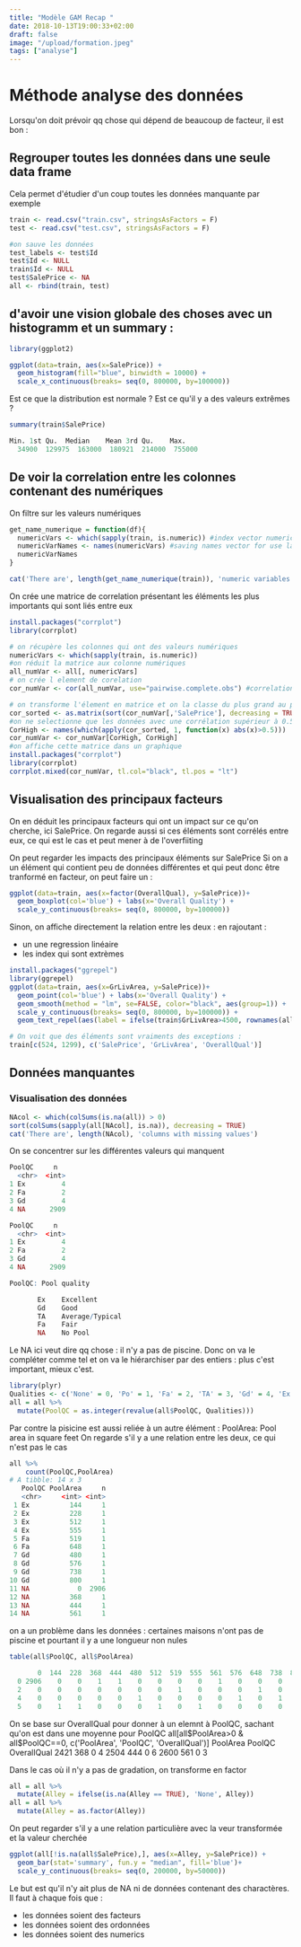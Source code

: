 ```yaml
---
title: "Modèle GAM Recap "
date: 2018-10-13T19:00:33+02:00
draft: false
image: "/upload/formation.jpeg"
tags: ["analyse"]
---
```


# Méthode analyse des données

Lorsqu'on doit prévoir qq chose qui dépend de beaucoup de facteur, il est bon :

## Regrouper toutes les données dans une seule data frame

Cela permet d'étudier d'un coup toutes les données manquante par exemple
```r
train <- read.csv("train.csv", stringsAsFactors = F)
test <- read.csv("test.csv", stringsAsFactors = F)

#on sauve les données
test_labels <- test$Id
test$Id <- NULL
train$Id <- NULL
test$SalePrice <- NA
all <- rbind(train, test)
```

## d'avoir une vision globale des choses avec un histogramm et un summary :

```r
library(ggplot2)

ggplot(data=train, aes(x=SalePrice)) +
  geom_histogram(fill="blue", binwidth = 10000) +
  scale_x_continuous(breaks= seq(0, 800000, by=100000))

```
Est ce que la distribution est normale ?
Est ce qu'il y a des valeurs extrêmes ?

```r
summary(train$SalePrice)

Min. 1st Qu.  Median    Mean 3rd Qu.    Max.
  34900  129975  163000  180921  214000  755000
```

## De voir la correlation entre les colonnes contenant des numériques

On filtre sur les valeurs numériques

```r
get_name_numerique = function(df){
  numericVars <- which(sapply(train, is.numeric)) #index vector numeric variables
  numericVarNames <- names(numericVars) #saving names vector for use later on
  numericVarNames
}

cat('There are', length(get_name_numerique(train)), 'numeric variables')
```
On crée une matrice de correlation présentant les éléments les plus importants qui sont liés entre eux

```r
install.packages("corrplot")
library(corrplot)

# on récupère les colonnes qui ont des valeurs numériques
numericVars <- which(sapply(train, is.numeric))
#on réduit la matrice aux colonne numériques
all_numVar <- all[, numericVars]
# on crée l element de corelation
cor_numVar <- cor(all_numVar, use="pairwise.complete.obs") #correlations of all numeric variables

# on transforme l'élement en matrice et on la classe du plus grand au plus petit
cor_sorted <- as.matrix(sort(cor_numVar[,'SalePrice'], decreasing = TRUE))
#on ne selectionne que les données avec une corrélation supérieur à 0.5
CorHigh <- names(which(apply(cor_sorted, 1, function(x) abs(x)>0.5)))
cor_numVar <- cor_numVar[CorHigh, CorHigh]
#on affiche cette matrice dans un graphique
install.packages("corrplot")
library(corrplot)
corrplot.mixed(cor_numVar, tl.col="black", tl.pos = "lt")
```

## Visualisation des principaux facteurs

On en déduit les principaux facteurs qui ont un impact sur ce qu'on cherche, ici SalePrice. On regarde aussi si ces éléments sont corrélés entre eux, ce qui est le cas et peut mener à de l'overfiiting

On peut regarder les impacts des principaux éléments sur SalePrice
Si on a un élément qui contient peu de données différentes et qui peut donc être tranformé en facteur, on peut faire un :

```r
ggplot(data=train, aes(x=factor(OverallQual), y=SalePrice))+
  geom_boxplot(col='blue') + labs(x='Overall Quality') +
  scale_y_continuous(breaks= seq(0, 800000, by=100000))
```

Sinon, on affiche directement la relation entre les deux : en rajoutant :

* un une regression linéaire
* les index qui sont extrèmes

```r
install.packages("ggrepel")
library(ggrepel)
ggplot(data=train, aes(x=GrLivArea, y=SalePrice))+
  geom_point(col='blue') + labs(x='Overall Quality') +
  geom_smooth(method = "lm", se=FALSE, color="black", aes(group=1)) +
  scale_y_continuous(breaks= seq(0, 800000, by=100000)) +
  geom_text_repel(aes(label = ifelse(train$GrLivArea>4500, rownames(all), '')))

# On voit que des éléments sont vraiments des exceptions :
train[c(524, 1299), c('SalePrice', 'GrLivArea', 'OverallQual')]

```

## Données manquantes

### Visualisation des données

```r
NAcol <- which(colSums(is.na(all)) > 0)
sort(colSums(sapply(all[NAcol], is.na)), decreasing = TRUE)
cat('There are', length(NAcol), 'columns with missing values')
```

On se concentrer sur les différentes valeurs qui manquent
```r
PoolQC     n
  <chr>  <int>
1 Ex         4
2 Fa         2
3 Gd         4
4 NA      2909

PoolQC     n
  <chr>  <int>
1 Ex         4
2 Fa         2
3 Gd         4
4 NA      2909

PoolQC: Pool quality

       Ex    Excellent
       Gd    Good
       TA    Average/Typical
       Fa    Fair
       NA    No Pool
```
Le NA ici veut dire qq chose : il n'y a pas de piscine. Donc on va le compléter comme tel et on va le hiérarchiser par des entiers : plus c'est important, mieux c'est.

```r
library(plyr)
Qualities <- c('None' = 0, 'Po' = 1, 'Fa' = 2, 'TA' = 3, 'Gd' = 4, 'Ex' = 5)
all = all %>%
  mutate(PoolQC = as.integer(revalue(all$PoolQC, Qualities)))
```

Par contre la pisicine est aussi reliée à un autre élément : PoolArea: Pool area in square feet
On regarde s'il y a une relation entre les deux, ce qui n'est pas le cas
```r
all %>%
    count(PoolQC,PoolArea)
# A tibble: 14 x 3
   PoolQC PoolArea     n
   <chr>     <int> <int>
 1 Ex          144     1
 2 Ex          228     1
 3 Ex          512     1
 4 Ex          555     1
 5 Fa          519     1
 6 Fa          648     1
 7 Gd          480     1
 8 Gd          576     1
 9 Gd          738     1
10 Gd          800     1
11 NA            0  2906
12 NA          368     1
13 NA          444     1
14 NA          561     1
```
on a un problème dans les données : certaines maisons n'ont pas de piscine et pourtant il y a une longueur non nules
```r
table(all$PoolQC, all$PoolArea)

       0  144  228  368  444  480  512  519  555  561  576  648  738  800
  0 2906    0    0    1    1    0    0    0    0    1    0    0    0    0
  2    0    0    0    0    0    0    0    1    0    0    0    1    0    0
  4    0    0    0    0    0    1    0    0    0    0    1    0    1    1
  5    0    1    1    0    0    0    1    0    1    0    0    0    0    0
```
On se base sur OverallQual pour donner à un elemnt à PoolQC, sachant qu'on est dans une moyenne pour PoolQC
all[all$PoolArea>0 & all$PoolQC==0, c('PoolArea', 'PoolQC', 'OverallQual')]
     PoolArea PoolQC OverallQual
2421      368      0           4
2504      444      0           6
2600      561      0           3

Dans le cas où il n'y a pas de gradation, on transforme en factor
```r
all = all %>%
  mutate(Alley = ifelse(is.na(Alley == TRUE), 'None', Alley))
all = all %>%
  mutate(Alley = as.factor(Alley))
```
On peut regarder s'il y a une relation particulière avec la veur transformée et la valeur cherchée
```r
ggplot(all[!is.na(all$SalePrice),], aes(x=Alley, y=SalePrice)) +
  geom_bar(stat='summary', fun.y = "median", fill='blue')+
  scale_y_continuous(breaks= seq(0, 200000, by=50000))

 ```

Le but est qu'il n'y ait plus de NA ni de données contenant des charactères. Il faut à chaque fois que :

* les données soient des facteurs
* les données soient des ordonnées
* les données soient des numerics

